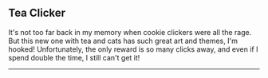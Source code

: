 Tea Clicker
-------------------------------------------

It's not too far back in my memory when cookie clickers were all the rage. But this new one with tea and cats has such great art and themes, I'm hooked! Unfortunately, the only reward is so many clicks away, and even if I spend double the time, I still can't get it!

-------------------------------------------